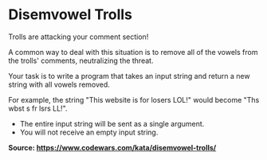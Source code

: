 # Disemvowel Trolls

Trolls are attacking your comment section!

A common way to deal with this situation is to remove all of the vowels from the trolls' comments, neutralizing the threat.

Your task is to write a program that takes an input string and return a new string with all vowels removed.

For example, the string "This website is for losers LOL!" would become "Ths wbst s fr lsrs LL!".

* The entire input string will be sent as a single argument.
* You will not receive an empty input string.

**Source: https://www.codewars.com/kata/disemvowel-trolls/** 
